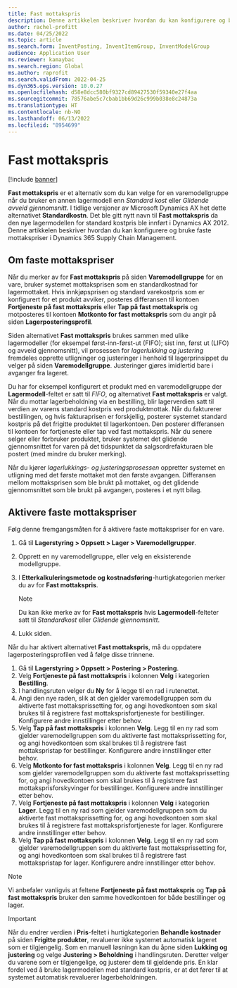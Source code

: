 ```yaml
---
title: Fast mottakspris
description: Denne artikkelen beskriver hvordan du kan konfigurere og bruke faste mottakspriser i Microsoft Dynamics 365 Supply Chain Management.
author: rachel-profitt
ms.date: 04/25/2022
ms.topic: article
ms.search.form: InventPosting, InventItemGroup, InventModelGroup
audience: Application User
ms.reviewer: kamaybac
ms.search.region: Global
ms.author: raprofit
ms.search.validFrom: 2022-04-25
ms.dyn365.ops.version: 10.0.27
ms.openlocfilehash: d58e8dcc580bf9327cd89427530f59340e27f4aa
ms.sourcegitcommit: 78576abe5c7cbab1bb69d26c999b038e8c24873a
ms.translationtype: HT
ms.contentlocale: nb-NO
ms.lasthandoff: 06/13/2022
ms.locfileid: "8954699"
---
```

# <a name="fixed-receipt-price"></a>Fast mottakspris

[!include [banner](../includes/banner.md)]

**Fast mottakspris** er et alternativ som du kan velge for en varemodellgruppe når du bruker en annen lagermodell enn *Standard kost* eller *Glidende avveid gjennomsnitt*. I tidlige versjoner av Microsoft Dynamics AX het dette alternativet **Standardkostn**. Det ble gitt nytt navn til **Fast mottakspris** da den nye lagermodellen for standard kostpris ble innført i Dynamics AX 2012. Denne artikkelen beskriver hvordan du kan konfigurere og bruke faste mottakspriser i Dynamics 365 Supply Chain Management.

## <a name="about-fixed-receipt-prices"></a>Om faste mottakspriser

Når du merker av for **Fast mottakspris** på siden **Varemodellgruppe** for en vare, bruker systemet mottaksprisen som en standardkostnad for lagermottaket. Hvis innkjøpsprisen og standard varekostpris som er konfigurert for et produkt avviker, posteres differansen til kontoen **Fortjeneste på fast mottakspris** eller **Tap på fast mottakspris** og motposteres til kontoen **Motkonto for fast mottakspris** som du angir på siden **Lagerposteringsprofil**.

Siden alternativet **Fast mottakspris** brukes sammen med ulike lagermodeller (for eksempel først-inn-først-ut (FIFO); sist inn, først ut (LIFO) og avveid gjennomsnitt), vil prosessen for *lagerlukking og justering* fremdeles opprette utligninger og justeringer i henhold til lagerprinsippet du velger på siden **Varemodellgruppe**. Justeringer gjøres imidlertid bare i avganger fra lageret.

Du har for eksempel konfigurert et produkt med en varemodellgruppe der **Lagermodell**-feltet er satt til *FIFO*, og alternativet **Fast mottakspris** er valgt. Når du mottar lagerbeholdning via en bestilling, blir lagerverdien satt til verdien av varens standard kostpris ved produktmottak. Når du fakturerer bestillingen, og hvis fakturaprisen er forskjellig, posterer systemet standard kostpris på det frigitte produktet til lagerkontoen. Den posterer differansen til kontoen for fortjeneste eller tap ved fast mottakspris. Når du senere selger eller forbruker produktet, bruker systemet det glidende gjennomsnittet for varen på det tidspunktet da salgsordrefakturaen ble postert (med mindre du bruker merking).

Når du kjører *lagerlukkings- og justeringsprosessen* oppretter systemet en utligning med det første mottaket mot den første avgangen. Differansen mellom mottaksprisen som ble brukt på mottaket, og det glidende gjennomsnittet som ble brukt på avgangen, posteres i et nytt bilag.

## <a name="enable-fixed-receipt-prices"></a>Aktivere faste mottakspriser

Følg denne fremgangsmåten for å aktivere faste mottakspriser for en vare.

1. Gå til **Lagerstyring \> Oppsett \> Lager \> Varemodellgrupper**.
2. Opprett en ny varemodellgruppe, eller velg en eksisterende modellgruppe.
3. I **Etterkalkuleringsmetode og kostnadsføring**-hurtigkategorien merker du av for **Fast mottakspris**.

    > [!NOTE]
    > Du kan ikke merke av for **Fast mottakspris** hvis **Lagermodell**-felteter satt til *Standardkost* eller *Glidende gjennomsnitt*.

4. Lukk siden.

Når du har aktivert alternativet **Fast mottakspris**, må du oppdatere lagerposteringsprofilen ved å følge disse trinnene.

1. Gå til **Lagerstyring \> Oppsett \> Postering \> Postering**.
1. Velg **Fortjeneste på fast mottakspris** i kolonnen **Velg** i kategorien **Bestilling**.
1. I handlingsruten velger du **Ny** for å legge til en rad i rutenettet.
1. Angi den nye raden, slik at den gjelder varemodellgruppen som du aktiverte fast mottaksprissetting for, og angi hovedkontoen som skal brukes til å registrere fast mottaksprisfortjeneste for bestillinger. Konfigurere andre innstillinger etter behov.
1. Velg **Tap på fast mottakspris** i kolonnen **Velg**. Legg til en ny rad som gjelder varemodellgruppen som du aktiverte fast mottaksprissetting for, og angi hovedkontoen som skal brukes til å registrere fast mottakspristap for bestillinger. Konfigurere andre innstillinger etter behov.
1. Velg **Motkonto for fast mottakspris** i kolonnen **Velg**. Legg til en ny rad som gjelder varemodellgruppen som du aktiverte fast mottaksprissetting for, og angi hovedkontoen som skal brukes til å registrere fast mottaksprisforskyvinger for bestillinger. Konfigurere andre innstillinger etter behov.
1. Velg **Fortjeneste på fast mottakspris** i kolonnen **Velg** i kategorien **Lager**. Legg til en ny rad som gjelder varemodellgruppen som du aktiverte fast mottaksprissetting for, og angi hovedkontoen som skal brukes til å registrere fast mottaksprisfortjeneste for lager. Konfigurere andre innstillinger etter behov.
1. Velg **Tap på fast mottakspris** i kolonnen **Velg**. Legg til en ny rad som gjelder varemodellgruppen som du aktiverte fast mottaksprissetting for, og angi hovedkontoen som skal brukes til å registrere fast mottakspristap for lager. Konfigurere andre innstillinger etter behov.

> [!NOTE]
> Vi anbefaler vanligvis at feltene **Fortjeneste på fast mottakspris** og **Tap på fast mottakspris** bruker den samme hovedkontoen for både bestillinger og lager.

> [!IMPORTANT]
> Når du endrer verdien i **Pris**-feltet i hurtigkategorien **Behandle kostnader** på siden **Frigitte produkter**, revaluerer ikke systemet automatisk lageret som er tilgjengelig. Som en manuell løsningn kan du åpne siden **Lukking og justering** og velge **Justering \> Beholdning** i handlingsruten. Deretter velger du varene som er tilgjengelige, og justerer dem til gjeldende pris. En klar fordel ved å bruke lagermodellen med standard kostpris, er at det fører til at systemet automatisk revaluerer lagerbeholdningen.
